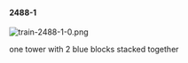 #### 2488-1
![train-2488-1-0.png](https://github.com/lil-lab/nlvr/raw/master/nlvr/train/images/63/train-2488-1-0.png "train-2488-1-0.png")

one tower with 2 blue blocks stacked together
